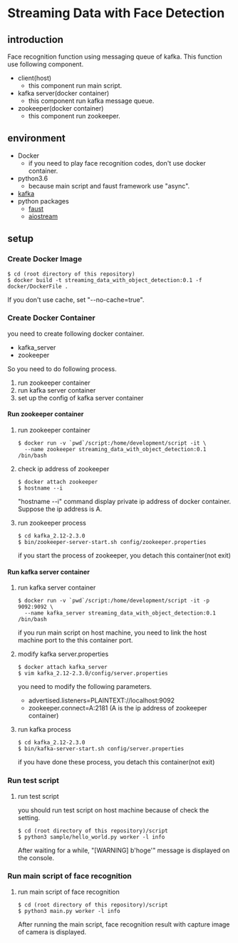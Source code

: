 # Streaming Data with Face Detection

## introduction

Face recognition function using messaging queue of kafka.
This function use following component.

* client(host)
    * this component run main script.
* kafka server(docker container)
    * this component run kafka message queue.
* zookeeper(docker container)
    * this component run zookeeper.

## environment

* Docker
    * if you need to play face recognition codes, don't use docker container.
* python3.6
    * because main script and faust framework use "async".
* [kafka](https://github.com/apache/kafka)
* python packages
    * [faust](https://github.com/robinhood/faust)
    * [aiostream](https://github.com/vxgmichel/aiostream)

## setup

### Create Docker Image

```
$ cd (root directory of this repository)
$ docker build -t streaming_data_with_object_detection:0.1 -f docker/DockerFile .
```

If you don't use cache, set "--no-cache=true".

### Create Docker Container

you need to create following docker container.

* kafka_server
* zookeeper

So you need to do following process.

1. run zookeeper container
2. run kafka server container
3. set up the config of kafka server container

#### Run zookeeper container

1. run zookeeper container

    ```
    $ docker run -v `pwd`/script:/home/development/script -it \
      --name zookeeper streaming_data_with_object_detection:0.1 /bin/bash
    ```

2. check ip address of zookeeper

    ```
    $ docker attach zookeeper
    $ hostname --i
    ```

    "hostname --i" command display private ip address of docker container.
    Suppose the ip address is A.

3. run zookeeper process
    
    ```
    $ cd kafka_2.12-2.3.0
    $ bin/zookeeper-server-start.sh config/zookeeper.properties
    ```
    
    if you start the process of zookeeper, you detach this container(not exit)

#### Run kafka server container

1. run kafka server container

    ```
    $ docker run -v `pwd`/script:/home/development/script -it -p 9092:9092 \
      --name kafka_server streaming_data_with_object_detection:0.1 /bin/bash
    ```
    
    if you run main script on host machine, 
    you need to link the host machine port to the this container port.

2. modify kafka server.properties

    ```
    $ docker attach kafka_server
    $ vim kafka_2.12-2.3.0/config/server.properties
    ```
    
    you need to modify the following parameters.
    * advertised.listeners=PLAINTEXT://localhost:9092
    * zookeeper.connect=A:2181 (A is the ip address of zookeeper container)

3. run kafka process

    ```
    $ cd kafka_2.12-2.3.0
    $ bin/kafka-server-start.sh config/server.properties
    ```
    
    if you have done these process, you detach this container(not exit)

### Run test script

1. run test script
    
    you should run test script on host machine because of check the setting.
    
    ```
    $ cd (root directory of this repository)/script
    $ python3 sample/hello_world.py worker -l info
    ```

    After waiting for a while, "[WARNING] b'hoge'" message is displayed on the console.

### Run main script of face recognition

1. run main script of face recognition
    
    ```
    $ cd (root directory of this repository)/script
    $ python3 main.py worker -l info
    ```
    
    After running the main script, face recognition result with capture image of camera is displayed.
